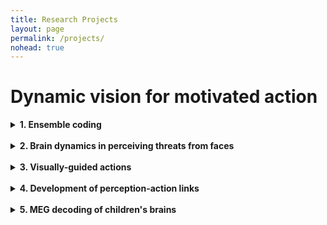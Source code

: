 ```yaml
---
title: Research Projects
layout: page
permalink: /projects/
nohead: true
---
```


# Dynamic vision for motivated action 

<details>
<summary>
<b>1. Ensemble coding</b></summary>
Links:<br/>

![Fig1](../images/Visualworld.jpg)<br/>


</details><br/>


<details>
<summary>
  <b>2. Brain dynamics in perceiving threats from faces</b></summary>
    Links:
</details><br/>


<details>
<summary>
  <b>3. Visually-guided actions</b></summary>
    Links:
</details><br/>


<details>
<summary>
  <b>4. Development of perception-action links</b></summary>
    Links:
</details><br/>


<details>
<summary>
  <b>5. MEG decoding of children's brains</b></summary>
    Links:
</details>

